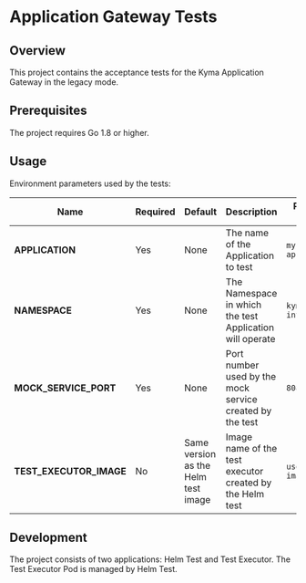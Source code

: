 # Application Gateway Tests

## Overview

This project contains the acceptance tests for the Kyma Application Gateway in the legacy mode.

## Prerequisites

The project requires Go 1.8 or higher.

## Usage

Environment parameters used by the tests:

| Name | Required | Default | Description | Possible values |
|------|----------|---------|-------------|-----------------|
| **APPLICATION** | Yes | None | The name of the Application to test | `my-application` |
| **NAMESPACE** | Yes | None | The Namespace in which the test Application will operate | `kyma-integration` |
| **MOCK_SERVICE_PORT** | Yes | None |  Port number used by the mock service created by the test | `8080` |
| **TEST_EXECUTOR_IMAGE** | No | Same version as the Helm test image  | Image name of the test executor created by the Helm test  | `user/my-image:1.0.0` |


## Development

The project consists of two applications: Helm Test and Test Executor.
The Test Executor Pod is managed by Helm Test.
